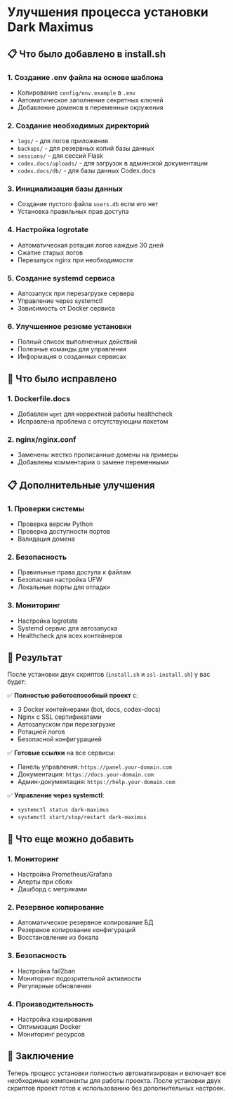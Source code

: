 # Улучшения процесса установки Dark Maximus

## 📋 Что было добавлено в install.sh

### 1. **Создание .env файла на основе шаблона**
- Копирование `config/env.example` в `.env`
- Автоматическое заполнение секретных ключей
- Добавление доменов в переменные окружения

### 2. **Создание необходимых директорий**
- `logs/` - для логов приложения
- `backups/` - для резервных копий базы данных
- `sessions/` - для сессий Flask
- `codex.docs/uploads/` - для загрузок в админской документации
- `codex.docs/db/` - для базы данных Codex.docs

### 3. **Инициализация базы данных**
- Создание пустого файла `users.db` если его нет
- Установка правильных прав доступа

### 4. **Настройка logrotate**
- Автоматическая ротация логов каждые 30 дней
- Сжатие старых логов
- Перезапуск nginx при необходимости

### 5. **Создание systemd сервиса**
- Автозапуск при перезагрузке сервера
- Управление через systemctl
- Зависимость от Docker сервиса

### 6. **Улучшенное резюме установки**
- Полный список выполненных действий
- Полезные команды для управления
- Информация о созданных сервисах

## 🔧 Что было исправлено

### 1. **Dockerfile.docs**
- Добавлен `wget` для корректной работы healthcheck
- Исправлена проблема с отсутствующим пакетом

### 2. **nginx/nginx.conf**
- Заменены жестко прописанные домены на примеры
- Добавлены комментарии о замене переменными

## 📋 Дополнительные улучшения

### 1. **Проверки системы**
- Проверка версии Python
- Проверка доступности портов
- Валидация домена

### 2. **Безопасность**
- Правильные права доступа к файлам
- Безопасная настройка UFW
- Локальные порты для отладки

### 3. **Мониторинг**
- Настройка logrotate
- Systemd сервис для автозапуска
- Healthcheck для всех контейнеров

## 🚀 Результат

После установки двух скриптов (`install.sh` и `ssl-install.sh`) у вас будет:

✅ **Полностью работоспособный проект** с:
- 3 Docker контейнерами (bot, docs, codex-docs)
- Nginx с SSL сертификатами
- Автозапуском при перезагрузке
- Ротацией логов
- Безопасной конфигурацией

✅ **Готовые ссылки** на все сервисы:
- Панель управления: `https://panel.your-domain.com`
- Документация: `https://docs.your-domain.com`
- Админ-документация: `https://help.your-domain.com`

✅ **Управление через systemctl**:
- `systemctl status dark-maximus`
- `systemctl start/stop/restart dark-maximus`

## 🔄 Что еще можно добавить

### 1. **Мониторинг**
- Настройка Prometheus/Grafana
- Алерты при сбоях
- Дашборд с метриками

### 2. **Резервное копирование**
- Автоматическое резервное копирование БД
- Резервное копирование конфигураций
- Восстановление из бэкапа

### 3. **Безопасность**
- Настройка fail2ban
- Мониторинг подозрительной активности
- Регулярные обновления

### 4. **Производительность**
- Настройка кэширования
- Оптимизация Docker
- Мониторинг ресурсов

## 📝 Заключение

Теперь процесс установки полностью автоматизирован и включает все необходимые компоненты для работы проекта. После установки двух скриптов проект готов к использованию без дополнительных настроек.
